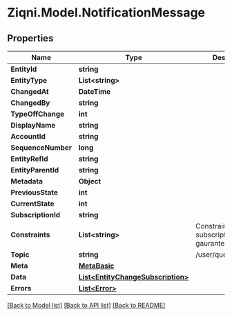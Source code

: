 
# Ziqni.Model.NotificationMessage

## Properties

Name | Type | Description | Notes
------------ | ------------- | ------------- | -------------
**EntityId** | **string** |  | [optional] 
**EntityType** | **List&lt;string&gt;** |  | 
**ChangedAt** | **DateTime** |  | [optional] 
**ChangedBy** | **string** |  | [optional] 
**TypeOffChange** | **int** |  | [optional] 
**DisplayName** | **string** |  | [optional] 
**AccountId** | **string** |  | [optional] 
**SequenceNumber** | **long** |  | [optional] 
**EntityRefId** | **string** |  | [optional] 
**EntityParentId** | **string** |  | [optional] 
**Metadata** | **Object** |  | [optional] 
**PreviousState** | **int** |  | [optional] 
**CurrentState** | **int** |  | [optional] 
**SubscriptionId** | **string** |  | 
**Constraints** | **List&lt;string&gt;** | Constraints of this subscription like gauranteedDelivery | [optional] 
**Topic** | **string** | /user/queue/callbacks | [optional] 
**Meta** | [**MetaBasic**](MetaBasic.md) |  | [optional] 
**Data** | [**List&lt;EntityChangeSubscription&gt;**](EntityChangeSubscription.md) |  | [optional] 
**Errors** | [**List&lt;Error&gt;**](Error.md) |  | [optional] 

[[Back to Model list]](../README.md#documentation-for-models)
[[Back to API list]](../README.md#documentation-for-api-endpoints)
[[Back to README]](../README.md)

